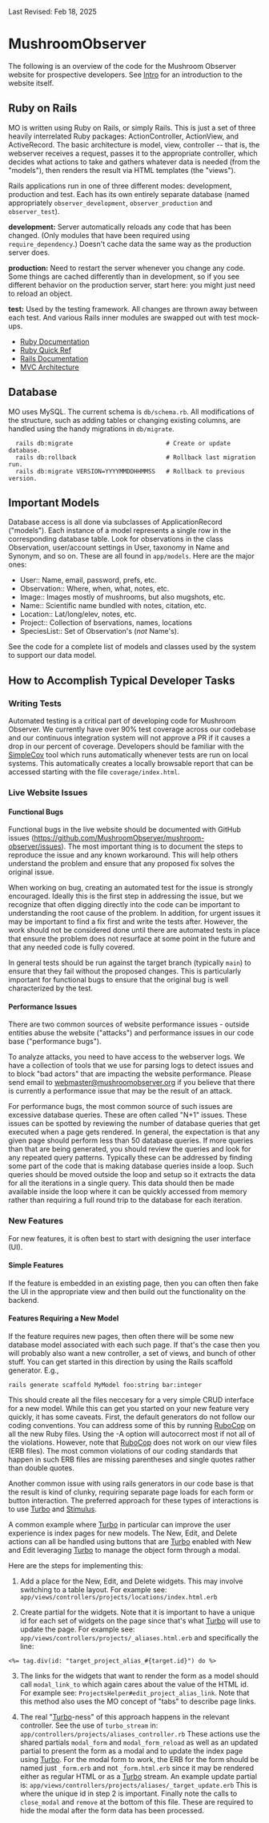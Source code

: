 Last Revised: Feb 18, 2025

# MushroomObserver

<!-- Most links are defined here for DRYness and consistency -->
[Intro]: https://mushroomobserver.org/info/intro
[Ruby Documentation]: https://www.ruby-doc.org/core/
[Ruby Quick Ref]: https://www.zenspider.com/ruby/quickref.html
[Rails Documentation]: https://api.rubyonrails.org/
[MVC Architecture]: https://en.wikipedia.org/wiki/Model-view-controller
[RuboCop]: https://rubocop.org/
[SimpleCov]: https://github.com/simplecov-ruby/simplecov
[Stimulus]: https://stimulus.hotwired.dev/
[Turbo]: https://turbo.hotwired.dev/

The following is an overview of the code for the Mushroom Observer website for
prospective developers.  See [Intro][Intro] for an
introduction to the website itself.

## Ruby on Rails

MO is written using Ruby on Rails, or simply Rails.  This is just a set of
three heavily interrelated Ruby packages: ActionController, ActionView, and
ActiveRecord.  The basic architecture is model, view, controller -- that is,
the webserver receives a request, passes it to the appropriate controller,
which decides what actions to take and gathers whatever data is needed (from
the "models"), then renders the result via HTML templates (the "views").

Rails applications run in one of three different modes: development, production
and test.  Each has its own entirely separate database (named appropriately
`observer_development`, `observer_production` and `observer_test`).

**development:**
  Server automatically reloads any code that has been changed.  (Only modules that
  have been required using `require_dependency`.)  Doesn't cache data the same
  way as the production server does.

**production:**
  Need to restart the server whenever you change any code.  Some things are
  cached differently than in development, so if you see different behavior on
  the production server, start here: you might just need to reload an object.

**test:**
  Used by the testing framework.  All changes are thrown away between each
  test.  And various Rails inner modules are swapped out with test mock-ups.

- [Ruby Documentation][Ruby Documentation]
- [Ruby Quick Ref][Ruby Quick Ref]
- [Rails Documentation][Rails Documentation]
- [MVC Architecture][MVC Architecture]

## Database

MO uses MySQL.  The current schema is `db/schema.rb`.  All modifications
of the structure, such as adding tables or changing existing columns, are
handled using the handy migrations in `db/migrate`.

```
  rails db:migrate                          # Create or update database.
  rails db:rollback                         # Rollback last migration run.
  rails db:migrate VERSION=YYYYMMDDHHMMSS   # Rollback to previous version.
```

## Important Models

Database access is all done via subclasses of ApplicationRecord
("models").  Each instance of a model represents a single row in the
corresponding database table.  Look for observations in the class
Observation, user/account settings in User, taxonomy in Name and
Synonym, and so on.  These are all found in `app/models`.  Here
are the major ones:

- User::        Name, email, password, prefs, etc.
- Observation:: Where, when, what, notes, etc.
- Image::       Images mostly of mushrooms, but also mugshots, etc.
- Name::        Scientific name bundled with notes, citation, etc.
- Location::    Lat/long/elev, notes, etc.
- Project::     Collection of bservations, names, locations
- SpeciesList:: Set of Observation's (*_not_* Name's).

See the code for a complete list of models and classes used by the
system to support our data model.

## How to Accomplish Typical Developer Tasks

### Writing Tests

Automated testing is a critical part of developing code for Mushroom
Observer.  We currently have over 90% test coverage across our codebase
and our continuous integration system will not approve a PR if it causes a
drop in our percent of coverage.  Developers should be familiar with the
[SimpleCov] tool which runs automatically whenever tests are run on local
systems.  This automatically creates a locally browsable report that
can be accessed starting with the file `coverage/index.html`.

### Live Website Issues

#### Functional Bugs

Functional bugs in the live website should be documented with GitHub
issues (<https://github.com/MushroomObserver/mushroom-observer/issues>).
The most important thing is to document the steps to reproduce the
issue and any known workaround.  This will help others understand the
problem and ensure that any proposed fix solves the original issue.

When working on bug, creating an automated test for the issue is
strongly encouraged.  Ideally this is the first step in addressing the
issue, but we recognize that often digging directly into the code can
be important to understanding the root cause of the problem.  In
addition, for urgent issues it may be important to find a fix first
and write the tests after.  However, the work should not be considered
done until there are automated tests in place that ensure the problem
does not resurface at some point in the future and that any needed code is
fully covered.

In general tests should be run against the target branch (typically
`main`) to ensure that they fail without the proposed changes.  This
is particularly important for functional bugs to ensure that the
original bug is well characterized by the test.

#### Performance Issues

There are two common sources of website performance issues - outside
entities abuse the website ("attacks") and performance issues in our
code base ("performance bugs").

To analyze attacks, you need to have access to the webserver logs.  We
have a collection of tools that we use for parsing logs to detect
issues and to block "bad actors" that are impacting the website
performance.  Please send email to <webmaster@mushroomobserver.org> if
you believe that there is currently a performance issue that may be
the result of an attack.

For performance bugs, the most common source of such issues are
excessive database queries.  These are often called "N+1" issues.
These issues can be spotted by reviewing the number of database
queries that get executed when a page gets rendered.  In general, the
expectation is that any given page should perform less than 50
database queries.  If more queries than that are being generated, you
should review the queries and look for any repeated query patterns.
Typically these can be addressed by finding some part of the code that
is making database queries inside a loop.  Such queries should be
moved outside the loop and setup so it extracts the data for all the
iterations in a single query.  This data should then be made available
inside the loop where it can be quickly accessed from memory rather
than requiring a full round trip to the database for each iteration.

### New Features

For new features, it is often best to start with designing the user
interface (UI).

#### Simple Features

If the feature is embedded in an existing page, then you can often
then fake the UI in the appropriate view and then build out the
functionality on the backend.

#### Features Requiring a New Model

If the feature requires new pages, then often there will be some new
database model associated with each such page.  If that's the case
then you will probably also want a new controller, a set of views, and
bunch of other stuff.  You can get started in this direction by using
the Rails scaffold generator.  E.g.,

`rails generate scaffold MyModel foo:string bar:integer`

This should create all the files neccesary for a very simple CRUD interface
for a new model.  While this can get you started on your new feature
very quickly, it has some caveats.  First, the default generators do
not follow our coding conventions.  You can address some of this by
running [RuboCop] on all the new Ruby files.  Using the -A option will
autocorrect most if not all of the violations.  However, note that
[RuboCop] does not work on our view files (ERB files).  The most common
violations of our coding standards that happen in such ERB files are
missing parentheses and single quotes rather than double quotes.

Another common issue with using rails generators in our code base is
that the result is kind of clunky, requiring separate page loads for
each form or button interaction.  The preferred approach for these
types of interactions is to use [Turbo] and [Stimulus].

A common example where [Turbo] in particular can improve the user
experience is index pages for new models.  The New, Edit, and
Delete actions can all be handled using buttons that are [Turbo]
enabled with New and Edit leveraging [Turbo] to manage the object
form through a modal.

Here are the steps for implementing this:

1) Add a place for the New, Edit, and Delete widgets.  This may
involve switching to a table layout.  For example see:
`app/views/controllers/projects/locations/index.html.erb`

2) Create partial for the widgets.  Note that it is important
to have a unique id for each set of widgets on the page since
that's what [Turbo] will use to update the page.  For example see:
`app/views/controllers/projects/_aliases.html.erb`
and specifically the line:

```erb
<%= tag.div(id: "target_project_alias_#{target.id}") do %>
```

3) The links for the widgets that want to render the form as a model
should call `modal_link_to` which again cares about the value of the
HTML id.  For example see: `ProjectsHelper#edit_project_alias_link`.
Note that this method also uses the MO concept of "tabs" to describe
page links.

4) The real "[Turbo]-ness" of this approach happens in the relevant
controller.  See the use of `turbo_stream` in:
`app/controllers/projects/aliases_controller.rb` These actions use the
shared partials `modal_form` and `modal_form_reload` as well as an
updated partial to present the form as a modal and to update the index
page using [Turbo].  For the modal form to work, the ERB for the form
should be named just `_form.erb` and not `_form.html.erb` since it may
be rendered either as regular HTML or as a [Turbo] stream.  An example
update partial is:
`app/views/controllers/projects/aliases/_target_update.erb` This is
where the unique id in step 2 is important.  Finally note the calls to
`close_modal` and `remove` at the bottom of this file.  These are
required to hide the modal after the form data has been processed.
